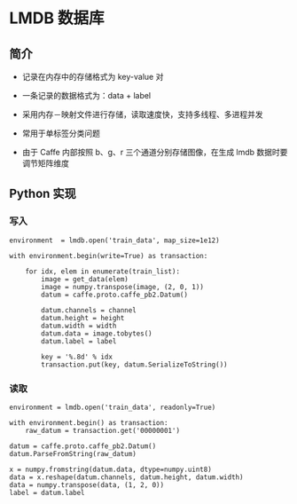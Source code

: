 <script type="text/javascript" src="http://cdn.mathjax.org/mathjax/latest/MathJax.js?config=default"></script>

# LMDB 数据库

## 简介

- 记录在内存中的存储格式为 key-value 对

- 一条记录的数据格式为：data + label

- 采用内存－映射文件进行存储，读取速度快，支持多线程、多进程并发

- 常用于单标签分类问题

- 由于 Caffe 内部按照 b、g、r 三个通道分别存储图像，在生成 lmdb 数据时要调节矩阵维度

## Python 实现

### 写入

```
environment  = lmdb.open('train_data', map_size=1e12)

with environment.begin(write=True) as transaction:

	for idx, elem in enumerate(train_list):
		image = get_data(elem)
		image = numpy.transpose(image, (2, 0, 1))
		datum = caffe.proto.caffe_pb2.Datum()
		
		datum.channels = channel
		datum.height = height
		datum.width = width
		datum.data = image.tobytes()
		datum.label = label

		key = '%.8d' % idx
		transaction.put(key, datum.SerializeToString())
```

### 读取

```
environment = lmdb.open('train_data', readonly=True)
	
with environment.begin() as transaction:
	raw_datum = transaction.get('00000001')
		
datum = caffe.proto.caffe_pb2.Datum()
datum.ParseFromString(raw_datum)

x = numpy.fromstring(datum.data, dtype=numpy.uint8)
data = x.reshape(datum.channels, datum.height, datum.width)
data = numpy.transpose(data, (1, 2, 0))
label = datum.label
```